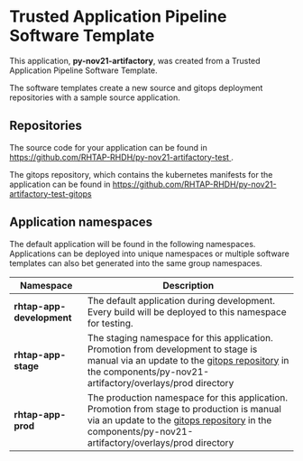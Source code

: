 # Trusted Application Pipeline Software Template

This application, **py-nov21-artifactory**, was created from a Trusted Application Pipeline Software Template.

The software templates create a new source and gitops deployment repositories with a sample source application. 

## Repositories

The source code for your application can be found in [https://github.com/RHTAP-RHDH/py-nov21-artifactory-test ](https://github.com/RHTAP-RHDH/py-nov21-artifactory-test ).
 
The gitops repository, which contains the kubernetes manifests for the application can be found in 
[https://github.com/RHTAP-RHDH/py-nov21-artifactory-test-gitops ](https://github.com/RHTAP-RHDH/py-nov21-artifactory-test-gitops ) 

## Application namespaces 

The default application will be found in the following namespaces. Applications can be deployed into unique namespaces or multiple software templates can also bet generated into the same group namespaces.  

|  Namespace   |  Description   |  
| -------- | -------- |   
| **rhtap-app-development** | The default application during development. Every build will be deployed to this namespace for testing. | 
| **rhtap-app-stage** | The staging namespace for this application. Promotion from development to stage is manual via an update to the [gitops repository](https://github.com/RHTAP-RHDH/py-nov21-artifactory-test-gitops ) in the components/py-nov21-artifactory/overlays/prod directory |  
| **rhtap-app-prod** | The production namespace for this application. Promotion from stage to production is manual via an update to the [gitops repository](https://github.com/RHTAP-RHDH/py-nov21-artifactory-test-gitops ) in the components/py-nov21-artifactory/overlays/prod directory | 